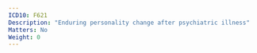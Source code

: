 ```yaml
---
ICD10: F621
Description: "Enduring personality change after psychiatric illness"
Matters: No
Weight: 0
---
```


